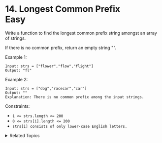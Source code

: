 # 14. Longest Common Prefix<br> Easy

Write a function to find the longest common prefix string amongst an array of strings.

If there is no common prefix, return an empty string "".



Example 1:

```
Input: strs = ["flower","flow","flight"]
Output: "fl"
```

Example 2:

```
Input: strs = ["dog","racecar","car"]
Output: ""
Explanation: There is no common prefix among the input strings.
```

Constraints:

- `1 <= strs.length <= 200`
- `0 <= strs[i].length <= 200`
- `strs[i] consists of only lower-case English letters.`

<details>

<summary> Related Topics </summary>

-   `String`

</details>
